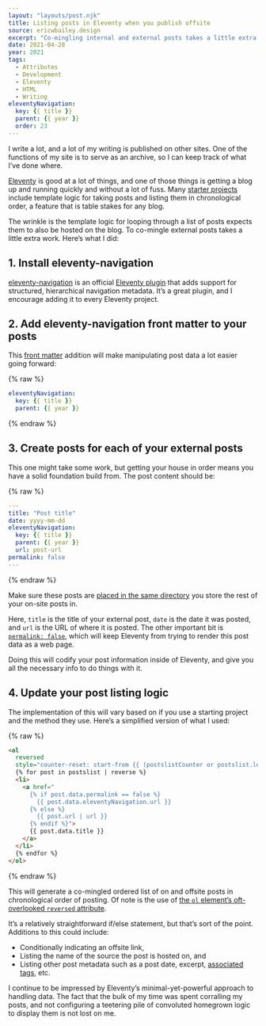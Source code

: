 ```yaml
---
layout: "layouts/post.njk"
title: Listing posts in Eleventy when you publish offsite
source: ericwbailey.design
excerpt: "Co-mingling internal and external posts takes a little extra work. Here’s what I did"
date: 2021-04-28
year: 2021
tags:
  - Attributes
  - Development
  - Eleventy
  - HTML
  - Writing
eleventyNavigation:
  key: {{ title }}
  parent: {{ year }}
  order: 23
---
```


I write a lot, and a lot of my writing is published on other sites. One of the functions of my site is to serve as an archive, so I can keep track of what I’ve done where.

[Eleventy](https://www.11ty.dev/) is good at a lot of things, and one of those things is getting a blog up and running quickly and without a lot of fuss. Many [starter projects](https://www.11ty.dev/docs/starter/) include template logic for taking posts and listing them in chronological order, a feature that is table stakes for any blog.

The wrinkle is the template logic for looping through a list of posts expects them to also be hosted on the blog. To co-mingle external posts takes a little extra work. Here’s what I did:

## 1. Install eleventy-navigation

[eleventy-navigation](https://www.11ty.dev/docs/plugins/navigation/) is an official [Eleventy plugin](https://www.11ty.dev/docs/plugins/) that adds support for structured, hierarchical navigation metadata. It’s a great plugin, and I encourage adding it to every Eleventy project.

## 2. Add eleventy-navigation front matter to your posts

This [front matter](https://www.11ty.dev/docs/data-frontmatter/) addition will make manipulating post data a lot easier going forward:

{% raw %}
```yml
eleventyNavigation:
  key: {{ title }}
  parent: {{ year }}
```
{% endraw %}

## 3. Create posts for each of your external posts

This one might take some work, but getting your house in order means you have a solid foundation build from. The post content should be:

{% raw %}
```yml
---
title: "Post title"
date: yyyy-mm-dd
eleventyNavigation:
  key: {{ title }}
  parent: {{ year }}
  url: post-url
permalink: false
---
```
{% endraw %}

Make sure these posts are [placed in the same directory](https://ericwbailey.design/writing/using-a-folder-other-than-posts-with-eleventy/) you store the rest of your on-site posts in.

Here, `title` is the title of your external post, `date` is the date it was posted, and `url` is the URL of where it is posted. The other important bit is [`permalink: false`](https://www.11ty.dev/docs/permalinks/#permalink-false), which will keep Eleventy from trying to render this post data as a web page.

Doing this will codify your post information inside of Eleventy, and give you all the necessary info to do things with it.

## 4. Update your post listing logic

The implementation of this will vary based on if you use a starting project and the method they use. Here’s a simplified version of what I used:

{% raw %}
```html
<ol
  reversed
  style="counter-reset: start-from {{ (postslistCounter or postslist.length) + 1 }}">
  {% for post in postslist | reverse %}
  <li>
    <a href="
      {% if post.data.permalink == false %}
        {{ post.data.eleventyNavigation.url }}
      {% else %}
        {{ post.url | url }}
      {% endif %}">
      {{ post.data.title }}
    </a>
  </li>
  {% endfor %}
</ol>
```
{% endraw %}

This will generate a co-mingled ordered list of on and offsite posts in chronological order of posting. Of note is the use of [the `ol` element’s oft-overlooked `reversed` attribute](https://developer.mozilla.org/en-US/docs/Web/HTML/Element/ol#attr-reversed).

It’s a relatively straightforward if/else statement, but that’s sort of the point. Additions to this could include:

- Conditionally indicating an offsite link,
- Listing the name of the source the post is hosted on, and
- Listing other post metadata such as a post date, excerpt, [associated tags](https://www.11ty.dev/docs/collections/), etc.

I continue to be impressed by Eleventy’s minimal-yet-powerful approach to handling data. The fact that the bulk of my time was spent corralling my posts, and not configuring a teetering pile of convoluted homegrown logic to display them is not lost on me.
